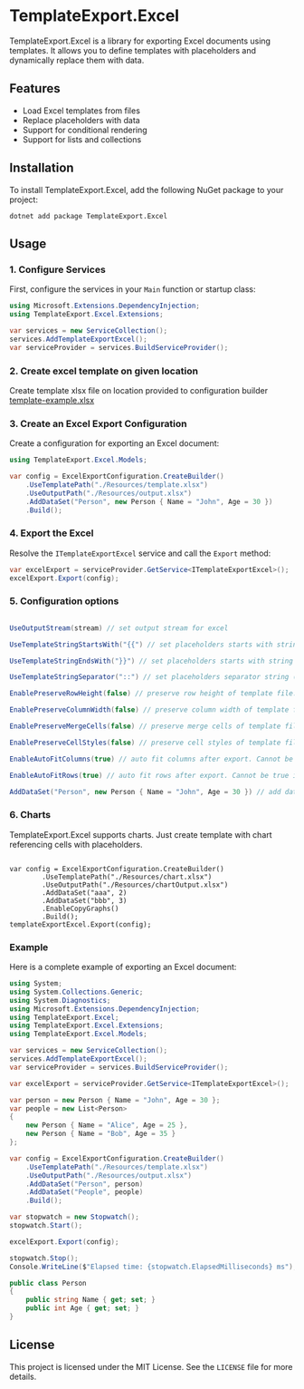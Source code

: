 # TemplateExport.Excel

TemplateExport.Excel is a library for exporting Excel documents using templates. It allows you to define templates with placeholders and dynamically replace them with data.

## Features

- Load Excel templates from files
- Replace placeholders with data
- Support for conditional rendering
- Support for lists and collections

## Installation

To install TemplateExport.Excel, add the following NuGet package to your project:

```shell
dotnet add package TemplateExport.Excel
```

## Usage

### 1. Configure Services

First, configure the services in your `Main` function or startup class:

```csharp
using Microsoft.Extensions.DependencyInjection;
using TemplateExport.Excel.Extensions;

var services = new ServiceCollection();
services.AddTemplateExportExcel();
var serviceProvider = services.BuildServiceProvider();
```

### 2. Create excel template on given location

Create template xlsx file on location provided to configuration builder
[template-example.xlsx](./TemplateExport/TemplateExport.Test/Resources/test.xlsx)

### 3. Create an Excel Export Configuration

Create a configuration for exporting an Excel document:

```csharp
using TemplateExport.Excel.Models;

var config = ExcelExportConfiguration.CreateBuilder()
    .UseTemplatePath("./Resources/template.xlsx")
    .UseOutputPath("./Resources/output.xlsx")
    .AddDataSet("Person", new Person { Name = "John", Age = 30 })
    .Build();
```

### 4. Export the Excel

Resolve the `ITemplateExportExcel` service and call the `Export` method:

```csharp
var excelExport = serviceProvider.GetService<ITemplateExportExcel>();
excelExport.Export(config);
```

### 5. Configuration options

``` csharp

UseOutputStream(stream) // set output stream for excel

UseTemplateStringStartsWith("{{") // set placeholders starts with string (Default: "{{")

UseTemplateStringEndsWith("}}") // set placeholders starts with string (Default: "}}")

UseTemplateStringSeparator("::") // set placeholders separator string (Default: "::")

EnablePreserveRowHeight(false) // preserve row height of template file. Can be very slow for a lot of rows (Default: true)

EnablePreserveColumnWidth(false) // preserve column width of template file. Can be very slow for a lot of columns (Default: true)

EnablePreserveMergeCells(false) // preserve merge cells of template file. Can be very slow for a lot of merge cells (Default: true)

EnablePreserveCellStyles(false) // preserve cell styles of template file. Can be very slow for a lot of cells (Default: true)

EnableAutoFitColumns(true) // auto fit columns after export. Cannot be true if PreserveColumnWidth is enabled (Default: false)

EnableAutoFitRows(true) // auto fit rows after export. Cannot be true if PreserveRowHeight is enabled (Default: false)

AddDataSet("Person", new Person { Name = "John", Age = 30 }) // add data set to configuration

```

### 6. Charts

TemplateExport.Excel supports charts. Just create template with chart referencing cells with placeholders.

``` cssharp

var config = ExcelExportConfiguration.CreateBuilder()
        .UseTemplatePath("./Resources/chart.xlsx")
        .UseOutputPath("./Resources/chartOutput.xlsx")
        .AddDataSet("aaa", 2)
        .AddDataSet("bbb", 3)
        .EnableCopyGraphs()
        .Build();
templateExportExcel.Export(config);

```

### Example

Here is a complete example of exporting an Excel document:

```csharp
using System;
using System.Collections.Generic;
using System.Diagnostics;
using Microsoft.Extensions.DependencyInjection;
using TemplateExport.Excel;
using TemplateExport.Excel.Extensions;
using TemplateExport.Excel.Models;

var services = new ServiceCollection();
services.AddTemplateExportExcel();
var serviceProvider = services.BuildServiceProvider();

var excelExport = serviceProvider.GetService<ITemplateExportExcel>();

var person = new Person { Name = "John", Age = 30 };
var people = new List<Person>
{
    new Person { Name = "Alice", Age = 25 },
    new Person { Name = "Bob", Age = 35 }
};

var config = ExcelExportConfiguration.CreateBuilder()
    .UseTemplatePath("./Resources/template.xlsx")
    .UseOutputPath("./Resources/output.xlsx")
    .AddDataSet("Person", person)
    .AddDataSet("People", people)
    .Build();

var stopwatch = new Stopwatch();
stopwatch.Start();

excelExport.Export(config);

stopwatch.Stop();
Console.WriteLine($"Elapsed time: {stopwatch.ElapsedMilliseconds} ms");

public class Person
{
    public string Name { get; set; }
    public int Age { get; set; }
}
```

## License

This project is licensed under the MIT License. See the `LICENSE` file for more details.
